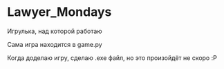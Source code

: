 # Lawyer_Mondays
Игрулька, над которой работаю

Сама игра находится в game.py

Когда доделаю игру, сделаю .exe файл, но это произойдёт не скоро :P
